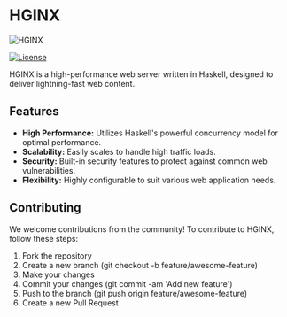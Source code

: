 # HGINX

![HGINX](https://hginx.duowan.click/img/logo.svg)

[![License](https://img.shields.io/badge/license-Apache-blue.svg)](https://github.com/huanyu-neo/HGINX/blob/master/LICENSE)

HGINX is a high-performance web server written in Haskell, designed to deliver lightning-fast web content.

## Features

- **High Performance:** Utilizes Haskell's powerful concurrency model for optimal performance.
- **Scalability:** Easily scales to handle high traffic loads.
- **Security:** Built-in security features to protect against common web vulnerabilities.
- **Flexibility:** Highly configurable to suit various web application needs.

## Contributing
We welcome contributions from the community! To contribute to HGINX, follow these steps:

1. Fork the repository
2. Create a new branch (git checkout -b feature/awesome-feature)
3. Make your changes
4. Commit your changes (git commit -am 'Add new feature')
5. Push to the branch (git push origin feature/awesome-feature)
6. Create a new Pull Request
